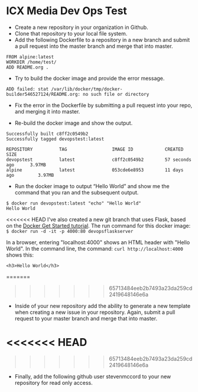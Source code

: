 # ICX Media Dev Ops Test

+ Create a new repository in your organization in Github.
+ Clone that repository to your local file system.
+ Add the following Dockerfile to a repository in a new branch and submit a pull request
into the master branch and merge that into master.

```
FROM alpine:latest
WORKDIR /home/test/
ADD README.org .
```

+ Try to build the docker image and provide the error message.

```
ADD failed: stat /var/lib/docker/tmp/docker-builder546527124/README.org: no such file or directory
```

+ Fix the error in the Dockerfile by submitting a pull request into your repo, and merging it
into master.

+ Re-build the docker image and show the output.

```
Successfully built c8ff2c0549b2
Successfully tagged devopstest:latest
```

```
REPOSITORY          TAG                 IMAGE ID            CREATED             SIZE
devopstest          latest              c8ff2c0549b2        57 seconds ago      3.97MB
alpine              latest              053cde6e8953        11 days ago         3.97MB
```

+ Run the docker image to output “Hello World” and show me the command that you ran
and the subsequent output.

```
$ docker run devopstest:latest "echo" "Hello World"
Hello World
```

<<<<<<< HEAD
I've also created a new git branch that uses Flask, based on the [Docker Get Started tutorial](https://docs.docker.com/get-started/part2/).
The run command for this docker image: ``` $ docker run -d -it -p 4000:80 devopsflaskserver ```

In a browser, entering "localhost:4000" shows an HTML header with "Hello World".
In the command line, the command: ```curl http://localhost:4000``` shows this:

```
<h3>Hello World</h3>
```

=======
>>>>>>> 65713484eeb2b7493a23da259cd2419648146e6a
- Inside of your new repository add the ability to generate a new template when creating a
new issue in your repository. Again, submit a pull request to your master branch and
merge that into master.


<<<<<<< HEAD
=======

>>>>>>> 65713484eeb2b7493a23da259cd2419648146e6a
- Finally, add the following github user stevenmccord​ to your new repository for read only access.


